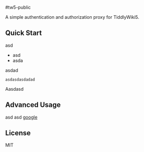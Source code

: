 #tw5-public

A simple authentication and authorization proxy for TiddlyWiki5.

## Quick Start

asd

- asd
- asda

asdad

    asdasdasdadad

Aasdasd

## Advanced Usage

asd asd  [google](http://www.google.com) 


## License
MIT
